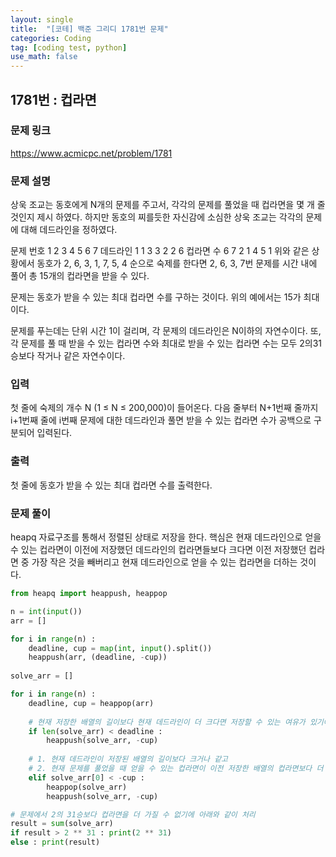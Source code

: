 ```yaml
---
layout: single
title:  "[코테] 백준 그리디 1781번 문제"
categories: Coding
tag: [coding test, python]
use_math: false
---
```


## 1781번 : 컵라면
### 문제 링크
<https://www.acmicpc.net/problem/1781>

### 문제 설명
상욱 조교는 동호에게 N개의 문제를 주고서, 각각의 문제를 풀었을 때 컵라면을 몇 개 줄 것인지 제시 하였다. 하지만 동호의 찌를듯한 자신감에 소심한 상욱 조교는 각각의 문제에 대해 데드라인을 정하였다.

문제 번호	1	2	3	4	5	6	7
데드라인	1	1	3	3	2	2	6
컵라면 수	6	7	2	1	4	5	1
위와 같은 상황에서 동호가 2, 6, 3, 1, 7, 5, 4 순으로 숙제를 한다면 2, 6, 3, 7번 문제를 시간 내에 풀어 총 15개의 컵라면을 받을 수 있다.

문제는 동호가 받을 수 있는 최대 컵라면 수를 구하는 것이다. 위의 예에서는 15가 최대이다.

문제를 푸는데는 단위 시간 1이 걸리며, 각 문제의 데드라인은 N이하의 자연수이다. 또, 각 문제를 풀 때 받을 수 있는 컵라면 수와 최대로 받을 수 있는 컵라면 수는 모두 2의31승보다 작거나 같은 자연수이다.

### 입력
첫 줄에 숙제의 개수 N (1 ≤ N ≤ 200,000)이 들어온다. 다음 줄부터 N+1번째 줄까지 i+1번째 줄에 i번째 문제에 대한 데드라인과 풀면 받을 수 있는 컵라면 수가 공백으로 구분되어 입력된다.

### 출력
첫 줄에 동호가 받을 수 있는 최대 컵라면 수를 출력한다.

### 문제 풀이
heapq 자료구조를 통해서 정렬된 상태로 저장을 한다.
핵심은 현재 데드라인으로 얻을 수 있는 컵라면이 이전에 저장했던 데드라인의 컵라면들보다 크다면 이전 저장했던 컵라면 중 가장 작은 것을 빼버리고 현재 데드라인으로 얻을 수 있는 컵라면을 더하는 것이다.


```python
from heapq import heappush, heappop

n = int(input())
arr = []

for i in range(n) :
    deadline, cup = map(int, input().split())
    heappush(arr, (deadline, -cup))
    
solve_arr = []

for i in range(n) :
    deadline, cup = heappop(arr)
    
    # 현재 저장한 배열의 길이보다 현재 데드라인이 더 크다면 저장할 수 있는 여유가 있기에 저장
    if len(solve_arr) < deadline : 
        heappush(solve_arr, -cup)
    
    # 1. 현재 데드라인이 저장된 배열의 길이보다 크거나 같고
    # 2. 현재 문제를 풀었을 때 얻을 수 있는 컵라면이 이전 저장한 배열의 컵라면보다 더 많다면 교체 
    elif solve_arr[0] < -cup : 
        heappop(solve_arr)
        heappush(solve_arr, -cup)    

# 문제에서 2의 31승보다 컵라면을 더 가질 수 없기에 아래와 같이 처리
result = sum(solve_arr) 
if result > 2 ** 31 : print(2 ** 31)
else : print(result)
```
